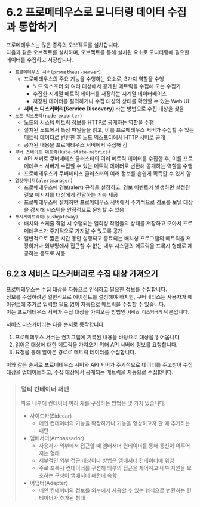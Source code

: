 # 6.2 프로메테우스로 모니터링 데이터 수집과 통합하기

프로메테우스는 많은 종류의 오브젝트를 설치합니다.  
다음과 같은 오브젝트를 설치하며, 오브젝트를 통해 설치된 요소로 모니터링에 필요한 데이터를 수집하고 저장합니다.

- `프로메테우스 서버(prometheus-server)`
    - 프로메테우스의 주요 기능을 수행하는 요소로, 3가지 역할을 수행
        - 노드 익스포터 외 여러 대상에서 공개된 메트릭을 수집해 오는 수집기
        - 수집한 시계열 메트릭 데이터를 저장하는 시계열 데이터베이스
        - 저장된 데이터를 질의하거나 수집 대상의 상태를 확인할 수 있는 Web UI
    - **서비스 디스커버리(Service Discovery)** 라는 방법으로 수집 대상을 찾음
- `노드 익스포터(node-exporter)`
    - 노드의 시스템 메트릭 정보를 HTTP로 공개하는 역할을 수행
    - 설치된 노드에서 특정 파일들을 읽고, 이를 프로메테우스 서버가 수집할 수 있는 메트릭 데이터로 변환한 후 노드 익스포터에서 HTTP 서버로 공개
    - 공개된 내용을 프로메테우스 서버에서 수집해 감
- `쿠버 스테이트 메트릭(kube-state-metrics)`
    - API 서버로 쿠버네티스 클러스터의 여러 메트릭 데이터를 수집한 후, 이를 프로메테우스 서버가 수집할 수 있는 메트릭 데이터로 변환해 공개하는 역할을 수행
    - 프로메테우스가 쿠버네티스 클러스터의 여러 정보를 손쉽게 획득할 수 있게 함
- `얼럿매니저(alertmanager)`
    - 프로메테우스에 경보(alert) 규칙을 설정하고, 경보 이벤트가 발생하면 설정된 결보 메시지를 대상에게 전달하는 기능 제공
    - 프로메테우스에 설치하면 프로메테우스 서버에서 주기적으로 경보를 보낼 대상을 감시해 시스템을 안정적으로 운영할 수 있음
- `푸시게이트웨이(pushgateway)`
    - 배치와 스케줄 작업 시 수행되는 일회성 작업들의 상태를 저장하고 모아서 프로메테우스가 주기적으로 가져갈 수 있도록 공개
    - 일반적으로 짧은 시간 동안 실행되고 종료되는 배치성 프로그램의 메트릭을 저장하거나 외부망에서 접근할 수 없는 내부 시스템의 메트릭을 프록시 형태로 제공하는 용도로 사용

## 6.2.3 서비스 디스커버리로 수집 대상 가져오기

프로메테우스는 수집 대상을 자동으로 인식하고 필요한 정보를 수집합니다.  
정보를 수집하려면 일반적으로 에이전트를 설정해야 하지만, 쿠버네티스는 사용자가 에이전트에 추가로 입력할 필요 없이 자동으로 메트릭을 수집할 수 있습니다.  
이는 프로메테우스 서버가 수집 대상을 가져오는 방법인 `서비스 디스커버리` 덕분입니다.

서비스 디스커버리는 다음 순서로 동작합니다.

1. 프로메테우스 서버는 컨피그맵에 기록된 내용을 바탕으로 대상을 읽어옵니다.
2. 읽어온 대상에 대한 메트릭을 가져오기 위해 API 서버에 정보를 요청합니다.
3. 요청을 통해 알아온 경로로 메트릭 데이터를 수집합니다.

이와 같은 순서로 프로메테우스 서버와 API 서버가 주기적으로 데이터를 주고받아 수집 대상을 업데이트하고, 수집 대상에서 공개되는 메트릭을 자동으로 수집합니다.

> ### 멀티 컨테이너 패턴
>
> 파드 내부에 컨테이너 여러 개를 구성하는 방법은 몇 가지 있습니다.
>
> - 사이드카(Sidecar)
>   - 메인 컨테이너의 기능을 확장하거나 기능을 향상하고자 할 때 추가하는 패턴
> - 앰배서더(Ambassador)
>   - 사용자가 외부에서 접근할 때 앰배서더 컨테이너를 통해 통신이 이루어지는 형태
>   - 세부적인 외부 접근 대상이나 방법은 앰배서더 컨테이너에 위임
>   - 주로 프록시 컨테이너를 구성해 외부의 접근을 제어하고 내부 자원을 보호하는 구성이 앰배서더 패턴에 속함
> - 어댑터(Adapter)
>   - 메인 컨테이너의 정보를 외부에서 사용할 수 있는 형식으로 변환하는 컨테이너가 추가된 형태

